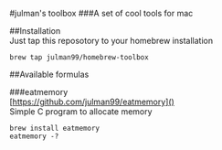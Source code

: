 #julman's toolbox
###A set of cool tools for mac

##Installation  
Just tap this reposotory to your homebrew installation

```
brew tap julman99/homebrew-toolbox
```

##Available formulas

###eatmemory  
[https://github.com/julman99/eatmemory]()  
Simple C program to allocate memory

```
brew install eatmemory
eatmemory -?
```

